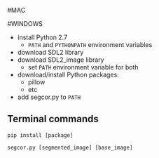 #MAC

#WINDOWS

- install Python 2.7
	- `PATH` and `PYTHONPATH` environment variables
- download SDL2 library
- download SDL2_image library
	- set `PATH` environment variable for both
- download/install Python packages:
	- pillow
	- etc
- add segcor.py to `PATH`

## Terminal commands

`pip install [package]`

`segcor.py [segmented_image] [base_image]`
